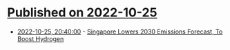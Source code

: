 # [Published on 2022-10-25](index.md)

* [2022-10-25, 20:40:00](https://news.slashdot.org/story/22/10/25/1856209/singapore-lowers-2030-emissions-forecast-to-boost-hydrogen?utm_source=rss1.0mainlinkanon&utm_medium=feed) - [Singapore Lowers 2030 Emissions Forecast, To Boost Hydrogen](https://news.slashdot.org/story/22/10/25/1856209/singapore-lowers-2030-emissions-forecast-to-boost-hydrogen?utm_source=rss1.0mainlinkanon&utm_medium=feed)
